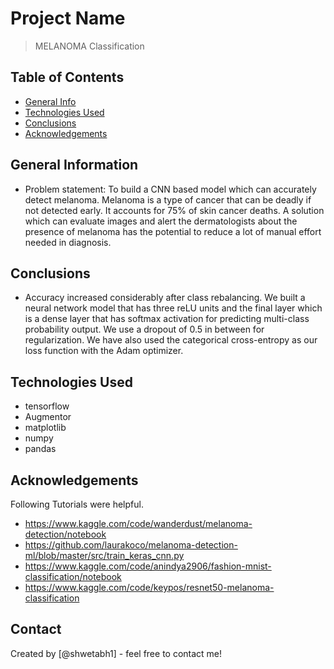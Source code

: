 # Project Name
> MELANOMA Classification


## Table of Contents
* [General Info](#general-information)
* [Technologies Used](#technologies-used)
* [Conclusions](#conclusions)
* [Acknowledgements](#acknowledgements)

## General Information
- Problem statement: To build a CNN based model which can accurately detect melanoma. Melanoma is a type of cancer that can be deadly if not detected early. It accounts for 75% of skin cancer deaths. A solution which can evaluate images and alert the dermatologists about the presence of melanoma has the potential to reduce a lot of manual effort needed in diagnosis.


## Conclusions
- Accuracy increased considerably after class rebalancing. We built a neural network model that has three reLU units and the final layer which is a dense layer that has softmax activation for predicting multi-class probability output. We use a dropout of 0.5 in between for regularization. We have also used the categorical cross-entropy as our loss function with the Adam optimizer.



## Technologies Used
- tensorflow
- Augmentor
- matplotlib
- numpy
- pandas

## Acknowledgements
Following Tutorials were helpful.
- https://www.kaggle.com/code/wanderdust/melanoma-detection/notebook
- https://github.com/laurakoco/melanoma-detection-ml/blob/master/src/train_keras_cnn.py
- https://www.kaggle.com/code/anindya2906/fashion-mnist-classification/notebook
- https://www.kaggle.com/code/keypos/resnet50-melanoma-classification


## Contact
Created by [@shwetabh1] - feel free to contact me!
